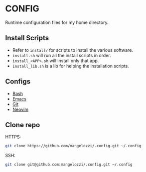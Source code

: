# CONFIG

Runtime configuration files for my home directory.

## Install Scripts

- Refer to `install/` for scripts to install the various software.
- `install.sh` will run all the install scripts in order.
- `install_<APP>.sh` will install only that app.
- `install_lib.sh` is a lib for helping the installation scripts.

## Configs

- [Bash](bash/README.md)
- [Emacs](emacs/README.md)
- [Git](git/README.md)
- [Neovim](nvim/README.md)

## Clone repo

HTTPS:
```bash
git clone https://github.com/mangelozzi/.config.git ~/.config
```

SSH:
```bash
git clone git@github.com:mangelozzi/.config.git ~/.config
```
